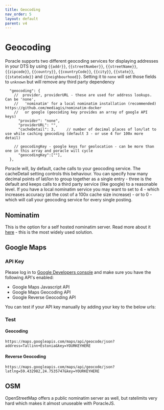 ```yaml
---
title: Geocoding
nav_order: 5
layout: default
parent: v4
---
```


# Geocoding

Poracle supports two different geocoding services for displaying addresses in your DTS by using `{{addr}}`, `{{streetNumber}}`, `{{streetName}}`, `{{zipcode}}`, `{{country}}`, `{{countryCode}}`, `{{city}}`, `{{state}}`, `{{stateCode}}` and `{{neighbourhood}}`. Setting it to `none` will set those fields to `unknown` but
will remove any third party dependency

```json5
  "geocoding": {
    //  provider, providerURL - these are used for address lookups. Can be 'none',
    //   'nominatim' for a local nominatim installation (recommended) https://github.com/mediagis/nominatim-docker
    //   or google (geocoding key provides an array of google API keys)
      "provider": "none",
      "providerURL": "",
      "cacheDetail": 3,     // number of decimal places of lon/lat to use while caching geocoding (default 3 - or use 4 for 100x more detail)
 
    // geocodingKey - google keys for geolocation - can be more than one in this array and poracle will cycle
      "geocodingKey":[""],
  },
```

Poracle will, by default, cache calls to your geocoding service. The cacheDetail setting 
controls this behaviour.  You can specify how many decimal points of lat/lon to group
together as a single entry - three is the default and keeps calls to a third party
service (like google) to a reasonable level.  If you have a local nominatim service
you may want to set to 4 - which increases accuracy (at the cost of a 100x cache
size increase) - or to 0 - which will call your geocoding service for every
single posting.

## Nominatim

This is the option for a self hosted nominatim server. Read more about it [here](https://github.com/mediagis/nominatim-docker) - this is
the most widely used solution.

## Google Maps

### API Key

Please log in to [Google Developers console](https://console.developers.google.com/) and make sure you have the following API's enabled:  
   
* Google Maps Javascript API 
* Google Maps Geocoding API
* Google Reverse Geocoding API

You can test if your API key manually by adding your key to the below urls:  

### Test

#### Geocoding

```
https://maps.googleapis.com/maps/api/geocode/json?address=Tallinn+Estonia&key=YOURKEYHERE
```  

#### Reverse Geocoding

```
https://maps.googleapis.com/maps/api/geocode/json?latlng=59.432982,24.7535747&key=YOURKEYHERE
```


## OSM

OpenStreetMap offers a public nominatim server as well, but ratelimits very hard which makes it almost unuseable with PoracleJS.